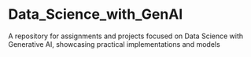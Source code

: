 # Data_Science_with_GenAI
A repository for assignments and projects focused on Data Science with Generative AI, showcasing practical implementations and models
